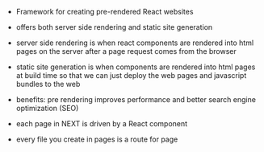 - Framework for creating pre-rendered React websites
- offers both server side rendering and static site generation

- server side rendering is when react components are rendered into html pages on the server after a page request comes from the browser

- static site generation is when components are rendered into html pages at build time so that we can just deploy the web pages and javascript bundles to the web

- benefits: pre rendering improves performance and better search engine optimization (SEO)

- each page in NEXT is driven by a React component

- every file you create in pages is a route for page
